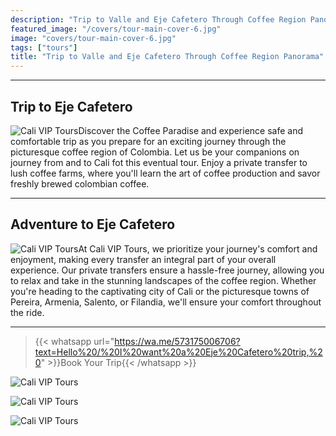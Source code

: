 ```yaml
---
description: "Trip to Valle and Eje Cafetero Through Coffee Region Panorama - Cozzye and Spectacular"
featured_image: "/covers/tour-main-cover-6.jpg"
image: "covers/tour-main-cover-6.jpg"
tags: ["tours"]
title: "Trip to Valle and Eje Cafetero Through Coffee Region Panorama"
---
```


---

## Trip to Eje Cafetero

![Cali VIP Tours](/images/tour-entry-22.jpg)Discover the Coffee Paradise and experience safe and comfortable trip as you prepare for an exciting journey through the picturesque coffee region of Colombia. Let us be your companions on journey from and to Cali fot this eventual tour. Enjoy a private transfer to lush coffee farms, where you'll learn the art of coffee production and savor freshly brewed colombian coffee.

---

## Adventure to Eje Cafetero

![Cali VIP Tours](/images/tour-entry-23.jpg)At Cali VIP Tours, we prioritize your journey's comfort and enjoyment, making every transfer an integral part of your overall experience. Our private transfers ensure a hassle-free journey, allowing you to relax and take in the stunning landscapes of the coffee region. Whether you're heading to the captivating city of Cali or the picturesque towns of Pereira, Armenia, Salento, or Filandia, we'll ensure your comfort throughout the ride.

---

> {{< whatsapp url="https://wa.me/573175006706?text=Hello%20/%20I%20want%20a%20Eje%20Cafetero%20trip,%20" >}}Book Your Trip{{< /whatsapp >}}

![Cali VIP Tours](https://images.pexels.com/photos/4350188/pexels-photo-4350188.jpeg?auto=compress&cs=tinysrgb&w=400&lazy=load)

![Cali VIP Tours](https://images.pexels.com/photos/6347746/pexels-photo-6347746.jpeg?auto=compress&cs=tinysrgb&w=400&lazy=load)

![Cali VIP Tours](https://images.pexels.com/photos/6309810/pexels-photo-6309810.jpeg?auto=compress&cs=tinysrgb&w=400&lazy=load)
